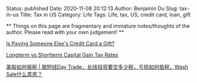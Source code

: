 Status: published
Date: 2020-11-08 20:12:13
Author: Benjamin Du
Slug: tax-in-us
Title: Tax in US
Category: Life
Tags: Life, tax, US, credit card, loan, gift

**
Things on this page are fragmentary and immature notes/thoughts of the author.
Please read with your own judgement!
**


[Is Paying Someone Else's Credit Card a Gift?](https://finance.zacks.com/paying-someone-elses-credit-card-gift-9237.html)

[Longterm vs Shortterm Capital Gain Tax Rates](https://www.investopedia.com/articles/personal-finance/101515/comparing-longterm-vs-shortterm-capital-gain-tax-rates.asp#:~:text=Short%2Dterm%20capital%20gains%20result,for%20more%20than%20one%20year.&text=Short%2Dterm%20gains%20are%20taxed,the%20U.S.%20income%20tax%20brackets)

[美股如何报税 | 做短线Day Trade，长线投资要交多少税，亏损如何抵税，Wash Sale什么意思？](https://www.youtube.com/watch?v=xKQaytyoECI)
